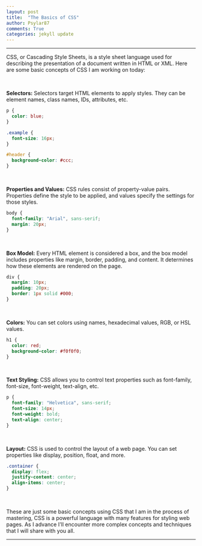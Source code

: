 ```yaml
---
layout: post
title:  "The Basics of CSS"
author: Psylar87
comments: True
categories: jekyll update
---
```


<hr>

CSS, or Cascading Style Sheets, is a style sheet language used for describing the presentation of a document written in HTML or XML. Here are some basic concepts of CSS I am working on today:

<br>

<b>Selectors:</b> Selectors target HTML elements to apply styles. They can be element names, class names, IDs, attributes, etc.

```css
p {
  color: blue;
}
```

```css
.example {
  font-size: 16px;
}
```

```css
#header {
  background-color: #ccc;
}
```

<br>

<b>Properties and Values:</b> CSS rules consist of property-value pairs. Properties define the style to be applied, and values specify the settings for those styles.

```css
body {
  font-family: "Arial", sans-serif;
  margin: 20px;
}
```

<br>

<b>Box Model:</b> Every HTML element is considered a box, and the box model includes properties like margin, border, padding, and content. It determines how these elements are rendered on the page.

```css
div {
  margin: 10px;
  padding: 20px;
  border: 1px solid #000;
}
```

<br>

<b>Colors:</b> You can set colors using names, hexadecimal values, RGB, or HSL values.

```css
h1 {
  color: red;
  background-color: #f0f0f0;
}
```

<br>

<b>Text Styling:</b> CSS allows you to control text properties such as font-family, font-size, font-weight, text-align, etc.

```css
p {
  font-family: "Helvetica", sans-serif;
  font-size: 14px;
  font-weight: bold;
  text-align: center;
}
```

<br>

<b>Layout:</b> CSS is used to control the layout of a web page. You can set properties like display, position, float, and more.

```css
.container {
  display: flex;
  justify-content: center;
  align-items: center;
}
```

<br>

These are just some basic concepts using CSS that I am in the process of mastering, CSS is a powerful language with many features for styling web pages. As I advance I'll encounter more complex concepts and techniques that I will share with you all.

<hr>